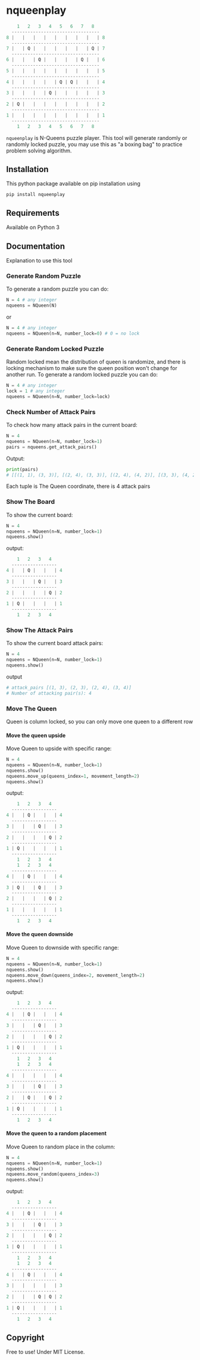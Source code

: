 # nqueenplay

```py
    1   2   3   4   5   6   7   8 
  ---------------------------------
8 |   |   |   |   |   |   |   |   | 8
  ---------------------------------
7 |   | Q |   |   |   |   |   | Q | 7
  ---------------------------------
6 |   |   | Q |   |   |   | Q |   | 6
  ---------------------------------
5 |   |   |   |   |   |   |   |   | 5
  ---------------------------------
4 |   |   |   |   | Q | Q |   |   | 4
  ---------------------------------
3 |   |   |   | Q |   |   |   |   | 3
  ---------------------------------
2 | Q |   |   |   |   |   |   |   | 2
  ---------------------------------
1 |   |   |   |   |   |   |   |   | 1
  ---------------------------------
    1   2   3   4   5   6   7   8 
```

`nqueenplay` is N-Queens puzzle player. This tool will generate randomly or randomly locked puzzle, you may use this as "a boxing bag" to practice problem solving algorithm.

## Installation

This python package available on pip installation using

`pip install nqueenplay`

## Requirements

Available on Python 3

## Documentation

Explanation to use this tool

### Generate Random Puzzle

To generate a random puzzle you can do:

```py
N = 4 # any integer
nqueens = NQueen(N)
```

or

```py
N = 4 # any integer
nqueens = NQueen(n=N, number_lock=0) # 0 = no lock
```

### Generate Random Locked Puzzle

Random locked mean the distribution of queen is randomize, and there is locking mechanism to make sure the queen position won't change for another run. To generate a random locked puzzle you can do:

```py
N = 4 # any integer
lock = 1 # any integer
nqueens = NQueen(n=N, number_lock=lock)
```

### Check Number of Attack Pairs

To check how many attack pairs in the current board:

```py
N = 4
nqueens = NQueen(n=N, number_lock=1)
pairs = nqueens.get_attack_pairs()
```

Output:

```py
print(pairs) 
# [[(1, 1), (3, 3)], [(2, 4), (3, 3)], [(2, 4), (4, 2)], [(3, 3), (4, 2)]]
```

Each tuple is The Queen coordinate, there is 4 attack pairs

### Show The Board

To show the current board:

```py
N = 4
nqueens = NQueen(n=N, number_lock=1)
nqueens.show()
```

output:

```py
    1   2   3   4 
  -----------------
4 |   | Q |   |   | 4
  -----------------
3 |   |   | Q |   | 3
  -----------------
2 |   |   |   | Q | 2
  -----------------
1 | Q |   |   |   | 1
  -----------------
    1   2   3   4 
```

### Show The Attack Pairs

To show the current board attack pairs:

```py
N = 4
nqueens = NQueen(n=N, number_lock=1)
nqueens.show()
```

output

```py
# attack_pairs [(1, 3), (2, 3), (2, 4), (3, 4)]
# Number of attacking pair(s): 4
```

### Move The Queen

Queen is column locked, so you can only move one queen to a different row

#### Move the queen upside

Move Queen to upside with specific range:

```py
N = 4
nqueens = NQueen(n=N, number_lock=1)
nqueens.show()
nqueens.move_up(queens_index=1, movement_length=2)
nqueens.show()
```

output:

```py
    1   2   3   4 
  -----------------
4 |   | Q |   |   | 4
  -----------------
3 |   |   | Q |   | 3
  -----------------
2 |   |   |   | Q | 2
  -----------------
1 | Q |   |   |   | 1
  -----------------
    1   2   3   4 
    1   2   3   4 
  -----------------
4 |   | Q |   |   | 4
  -----------------
3 | Q |   | Q |   | 3
  -----------------
2 |   |   |   | Q | 2
  -----------------
1 |   |   |   |   | 1
  -----------------
    1   2   3   4 
```

#### Move the queen downside

Move Queen to downside with specific range:

```py
N = 4
nqueens = NQueen(n=N, number_lock=1)
nqueens.show()
nqueens.move_down(queens_index=2, movement_length=2)
nqueens.show()
```

output:

```py
    1   2   3   4 
  -----------------
4 |   | Q |   |   | 4
  -----------------
3 |   |   | Q |   | 3
  -----------------
2 |   |   |   | Q | 2
  -----------------
1 | Q |   |   |   | 1
  -----------------
    1   2   3   4 
    1   2   3   4 
  -----------------
4 |   |   |   |   | 4
  -----------------
3 |   |   | Q |   | 3
  -----------------
2 |   | Q |   | Q | 2
  -----------------
1 | Q |   |   |   | 1
  -----------------
    1   2   3   4 
```

#### Move the queen to a random placement

Move Queen to random place in the column:

```py
N = 4
nqueens = NQueen(n=N, number_lock=1)
nqueens.show()
nqueens.move_random(queens_index=3)
nqueens.show()
```

output:

```py
    1   2   3   4 
  -----------------
4 |   | Q |   |   | 4
  -----------------
3 |   |   | Q |   | 3
  -----------------
2 |   |   |   | Q | 2
  -----------------
1 | Q |   |   |   | 1
  -----------------
    1   2   3   4 
    1   2   3   4 
  -----------------
4 |   | Q |   |   | 4
  -----------------
3 |   |   |   |   | 3
  -----------------
2 |   |   | Q | Q | 2
  -----------------
1 | Q |   |   |   | 1
  -----------------
    1   2   3   4 
```

## Copyright

Free to use! Under MIT License.

